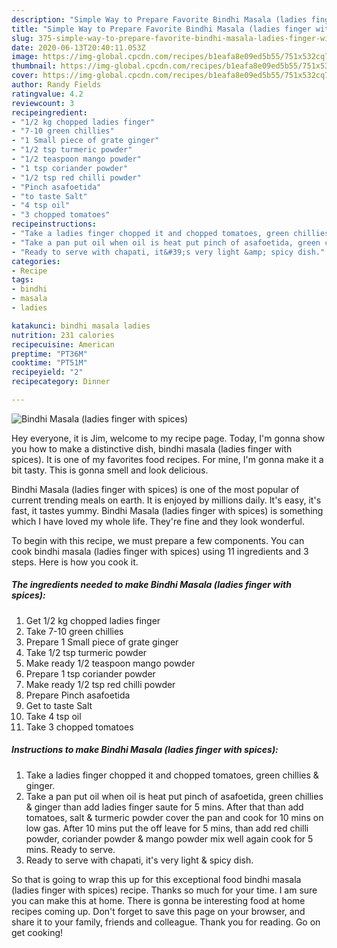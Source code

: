 ```yaml
---
description: "Simple Way to Prepare Favorite Bindhi Masala (ladies finger with spices)"
title: "Simple Way to Prepare Favorite Bindhi Masala (ladies finger with spices)"
slug: 375-simple-way-to-prepare-favorite-bindhi-masala-ladies-finger-with-spices
date: 2020-06-13T20:40:11.053Z
image: https://img-global.cpcdn.com/recipes/b1eafa8e09ed5b55/751x532cq70/bindhi-masala-ladies-finger-with-spices-recipe-main-photo.jpg
thumbnail: https://img-global.cpcdn.com/recipes/b1eafa8e09ed5b55/751x532cq70/bindhi-masala-ladies-finger-with-spices-recipe-main-photo.jpg
cover: https://img-global.cpcdn.com/recipes/b1eafa8e09ed5b55/751x532cq70/bindhi-masala-ladies-finger-with-spices-recipe-main-photo.jpg
author: Randy Fields
ratingvalue: 4.2
reviewcount: 3
recipeingredient:
- "1/2 kg chopped ladies finger"
- "7-10 green chillies"
- "1 Small piece of grate ginger"
- "1/2 tsp turmeric powder"
- "1/2 teaspoon mango powder"
- "1 tsp coriander powder"
- "1/2 tsp red chilli powder"
- "Pinch asafoetida"
- "to taste Salt"
- "4 tsp oil"
- "3 chopped tomatoes"
recipeinstructions:
- "Take a ladies finger chopped it and chopped tomatoes, green chillies &amp; ginger."
- "Take a pan put oil when oil is heat put pinch of asafoetida, green chillies &amp; ginger than add ladies finger saute for 5 mins. After that than add tomatoes, salt &amp; turmeric powder cover the pan and cook for 10 mins on low gas. After 10 mins put the off leave for 5 mins, than add red chilli powder, coriander powder &amp; mango powder mix well again cook for 5 mins. Ready to serve."
- "Ready to serve with chapati, it&#39;s very light &amp; spicy dish."
categories:
- Recipe
tags:
- bindhi
- masala
- ladies

katakunci: bindhi masala ladies 
nutrition: 231 calories
recipecuisine: American
preptime: "PT36M"
cooktime: "PT51M"
recipeyield: "2"
recipecategory: Dinner

---
```



![Bindhi Masala (ladies finger with spices)](https://img-global.cpcdn.com/recipes/b1eafa8e09ed5b55/751x532cq70/bindhi-masala-ladies-finger-with-spices-recipe-main-photo.jpg)

Hey everyone, it is Jim, welcome to my recipe page. Today, I'm gonna show you how to make a distinctive dish, bindhi masala (ladies finger with spices). It is one of my favorites food recipes. For mine, I'm gonna make it a bit tasty. This is gonna smell and look delicious.

Bindhi Masala (ladies finger with spices) is one of the most popular of current trending meals on earth. It is enjoyed by millions daily. It's easy, it's fast, it tastes yummy. Bindhi Masala (ladies finger with spices) is something which I have loved my whole life. They're fine and they look wonderful.




To begin with this recipe, we must prepare a few components. You can cook bindhi masala (ladies finger with spices) using 11 ingredients and 3 steps. Here is how you cook it.

<!--inarticleads1-->

##### The ingredients needed to make Bindhi Masala (ladies finger with spices):

1. Get 1/2 kg chopped ladies finger
1. Take 7-10 green chillies
1. Prepare 1 Small piece of grate ginger
1. Take 1/2 tsp turmeric powder
1. Make ready 1/2 teaspoon mango powder
1. Prepare 1 tsp coriander powder
1. Make ready 1/2 tsp red chilli powder
1. Prepare Pinch asafoetida
1. Get to taste Salt
1. Take 4 tsp oil
1. Take 3 chopped tomatoes




<!--inarticleads2-->

##### Instructions to make Bindhi Masala (ladies finger with spices):

1. Take a ladies finger chopped it and chopped tomatoes, green chillies &amp; ginger.
1. Take a pan put oil when oil is heat put pinch of asafoetida, green chillies &amp; ginger than add ladies finger saute for 5 mins. After that than add tomatoes, salt &amp; turmeric powder cover the pan and cook for 10 mins on low gas. After 10 mins put the off leave for 5 mins, than add red chilli powder, coriander powder &amp; mango powder mix well again cook for 5 mins. Ready to serve.
1. Ready to serve with chapati, it&#39;s very light &amp; spicy dish.




So that is going to wrap this up for this exceptional food bindhi masala (ladies finger with spices) recipe. Thanks so much for your time. I am sure you can make this at home. There is gonna be interesting food at home recipes coming up. Don't forget to save this page on your browser, and share it to your family, friends and colleague. Thank you for reading. Go on get cooking!
